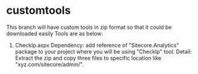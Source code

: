 # customtools
This branch will have custom tools in zip format so that it could be downloaded easily
Tools are as below:

1. CheckIp.aspx
Dependency: add reference of "Sitecore.Analytics" package to your project where you will be using "CheckIp" tool.
Detail: Extract the zip and copy three files to specific location like "xyz.com/sitecore/admin/".
